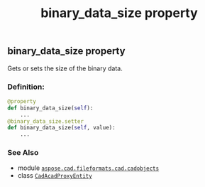﻿---
title: binary_data_size property
second_title: Aspose.CAD for Python via .NET API References
description: 
type: docs
weight: 120
url: /python-net/aspose.cad.fileformats.cad.cadobjects/cadacadproxyentity/binary_data_size/
is_root: false
---

## binary_data_size property


Gets or sets the size of the binary data.
### Definition:
```python
@property
def binary_data_size(self):
    ...
@binary_data_size.setter
def binary_data_size(self, value):
    ...
```

### See Also
* module [`aspose.cad.fileformats.cad.cadobjects`](../../)
* class [`CadAcadProxyEntity`](/cad/python-net/aspose.cad.fileformats.cad.cadobjects/cadacadproxyentity)
